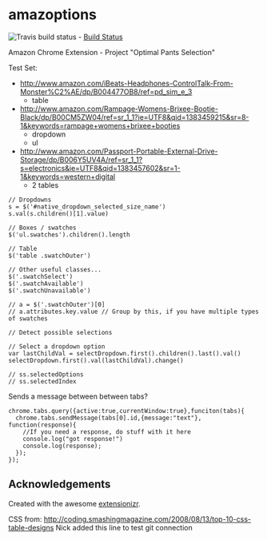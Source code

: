 amazoptions
===========

![Travis build status](https://travis-ci.org/nathanleiby/amazoptions.svg?branch=master) - [Build Status](https://travis-ci.org/nathanleiby/amazoptions)

Amazon Chrome Extension - Project "Optimal Pants Selection"

Test Set:

- http://www.amazon.com/iBeats-Headphones-ControlTalk-From-Monster%C2%AE/dp/B004477OB8/ref=pd_sim_e_3
    - table
- http://www.amazon.com/Rampage-Womens-Brixee-Bootie-Black/dp/B00CM5ZW04/ref=sr_1_1?ie=UTF8&qid=1383459215&sr=8-1&keywords=rampage+womens+brixee+booties
    - dropdown
    - ul
- http://www.amazon.com/Passport-Portable-External-Drive-Storage/dp/B006Y5UV4A/ref=sr_1_1?s=electronics&ie=UTF8&qid=1383457602&sr=1-1&keywords=western+digital
    - 2 tables


```
// Dropdowns
s = $('#native_dropdown_selected_size_name')
s.val(s.children()[1].value)

// Boxes / swatches
$('ul.swatches').children().length

// Table
$('table .swatchOuter')

// Other useful classes...
$('.swatchSelect')
$('.swatchAvailable')
$('.swatchUnavailable')
```

```
// a = $('.swatchOuter')[0]
// a.attributes.key.value // Group by this, if you have multiple types of swatches

// Detect possible selections

// Select a dropdown option
var lastChildVal = selectDropdown.first().children().last().val()
selectDropdown.first().val(lastChildVal).change()

// ss.selectedOptions
// ss.selectedIndex
```

Sends a message between between tabs?
```
chrome.tabs.query({active:true,currentWindow:true},funciton(tabs){
  chrome.tabs.sendMessage(tabs[0].id,{message:"text"}, function(response){
    //If you need a response, do stuff with it here
    console.log("got response!")
    console.log(response);
  });
});
```


## Acknowledgements

Created with the awesome [extensionizr](http://extensionizr.com).

CSS from: http://coding.smashingmagazine.com/2008/08/13/top-10-css-table-designs
Nick added this line to test git connection
